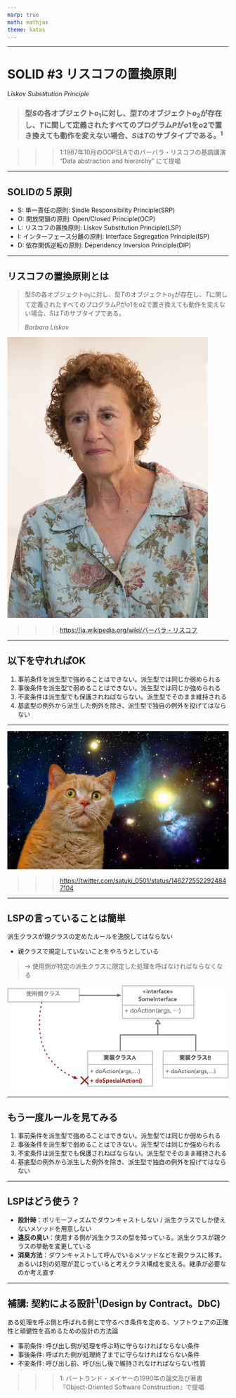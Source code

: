 ```yaml
---
marp: true
math: mathjax
theme: katas
---
```

<!-- 
size: 16:9
paginate: true
-->
<!-- header: 勉強会# ― エンジニアとしての解像度を高めるための勉強会-->

<!-- 会社のコンプライアンスを逸脱しないよう、ハラスメントをしないよう働くためには、何をしたらいいと思いますか？

答は「リスコフの置換原則を守ればいい」です。 -->

---

# SOLID #3 リスコフの置換原則
_Liskov Substitution Principle_

> ### 型$S$の各オブジェクト$o_{1}$に対し、型$T$のオブジェクト$o_{2}$が存在し、$T$に関して定義されたすべてのプログラム$P$が$o1$を$o2$で置き換えても動作を変えない場合、$S$は$T$のサブタイプである。$^1$

>>> 1:1987年10月のOOPSLAでのバーバラ・リスコフの基調講演 “Data abstraction and hierarchy” にて提唱

<!-- 今回はLSP。SOLIDというオブジェクト指向で設計するときに常に手元においておきたい５大原則のうち、親クラスと子クラスがどういう関係にあれば継承のメリットを最大限活かせるかを示した原則。 -->

<!-- バーバラ・リスコフ（Barbara Liskov、1939年11月7日-）はアメリカ合衆国の計算機科学者。MITの電気工学/計算機科学部門の教授を務めている。女性。 -->
<!-- 1968年、スタンフォード大学でアメリカ合衆国で女性として初の計算機科学の博士号を取得した。さらに計算機科学における最高賞であるチューリング賞を受賞した2人目の女性 -->

---

## SOLIDの５原則

* S: 単一責任の原則: Sindle Responsibility Principle(SRP)
* O: 開放閉鎖の原則: Open/Closed Principle(OCP)
* L: リスコフの置換原則: Liskov Substitution Principle(LSP)
* I: インターフェース分離の原則: Interface Segregation Principle(ISP)
* D: 依存関係逆転の原則: Dependency Inversion Principle(DIP)

<!-- これらを実践することで堅牢なアーキテクチャを持つソフトウェアができる。 -->
<!-- 他の原則が割と覚えてからしばらく経つと使いこなせるようになるものが多いのに対して、この原則はすぐに設計や実装に使えるのが特徴です -->

---

## リスコフの置換原則とは

> 型$S$の各オブジェクト$o_{1}$に対し、型$T$のオブジェクト$o_{2}$が存在し、$T$に関して定義されたすべてのプログラム$P$が$o1$を$o2$で置き換えても動作を変えない場合、$S$は$T$のサブタイプである。
>
> _Barbara Liskov_

![bg right 70%](assets/03-lsp-portlait_liscov.jpg)

>>> https://ja.wikipedia.org/wiki/バーバラ・リスコフ

---

## 以下を守れればOK

1. 事前条件を派生型で強めることはできない。派生型では同じか弱められる
2. 事後条件を派生型で弱めることはできない。派生型では同じか強められる
3. 不変条件は派生型でも保護されねばならない。派生型でそのまま維持される
4. 基底型の例外から派生した例外を除き、派生型で独自の例外を投げてはならない

<!--
* 事前条件: 呼び出し側が守らなければならない条件
* 事後条件: 呼ばれる側が守らなければならない条件
* 不変条件: 呼び出し前、呼び出し後で維持されなければならない性質
「契約による設計」より
-->

---

![bg](assets/03-lsp-spacecat.jpg)

>>> https://twitter.com/satuki_0501/status/1462725522924847104

---

## LSPの言っていることは簡単

派生クラスが親クラスの定めたルールを逸脱してはならない

* 親クラスで規定していないことをやろうとしている

> → 使用側が特定の派生クラスに限定した処理を呼ばなければならなくなる

![bg right contain](assets/03-lsp-invalid.png)

<!-- * 親クラスにない公開メソッドを派生クラスで勝手に追加する
* 親クラスよりも厳しい引数チェックをする
* 親クラスよりも出力値の範囲が広い -->

<!-- 使用側にバッドノウハウが溜まっていってしまう -->

<!-- この矢印のバツに対するルールを言うと、継承関係のあるクラスにおいて、
* 子クラスを意識するのはオブジェクトを作成するときだけ
* 使うときは親クラスだけを見る。子クラスは一切触らない
というソースコードにすることがオブジェクト指向プログラミングの継承における鉄則
 -->

---

## もう一度ルールを見てみる

1. 事前条件を派生型で強めることはできない。派生型では同じか弱められる
2. 事後条件を派生型で弱めることはできない。派生型では同じか強められる
3. 不変条件は派生型でも保護されねばならない。派生型でそのまま維持される
4. 基底型の例外から派生した例外を除き、派生型で独自の例外を投げてはならない

<!--
* 事前条件: 呼び出し側が守らなければならない条件
* 事後条件: 呼ばれる側が守らなければならない条件
* 不変条件: 呼び出し前、呼び出し後で維持されなければならない性質
「契約による設計」より
-->

<!--
* パソコンをメーカーごとに使い分ける例：
    * エプソンは閉じるボタンが右上
    * マウスは最大化をしてからPCを斜め45度の角度でチョップ
* デバイスドライバーやライブラリとして「こう使えばOK」と言っているのに、実装している人が勝手に逸脱した判定条件とか付けてたら
* プログラムを書かない人も、仕様書やマニュアルというインターフェース(親クラス)に対して実装が違っているものを自分が作っているとして、そういうシステム、そういうドキュメントが使いやすいかを考える
    * コードの中の親子関係でなく、仕様とコードを親子関係とみなせば、LSPの適用範囲もかなり広いことが分かる。継承で書くことが少ない・書かない場合でも当てはまるよ。
-->

---

## LSPはどう使う？
 
* **設計時**：ポリモーフィズムでダウンキャストしない / 派生クラスでしか使えないメソッドを用意しない
* **違反の臭い**：使用する側が派生クラスの型を知っている。派生クラスが親クラスの挙動を変更している
* **消臭方法**：ダウンキャストして呼んでいるメソッドなどを親クラスに移す。あるいは別の処理が混じっていると考えクラス構成を変える。継承が必要なのか考え直す
 
 <!--
 冒頭でコンプライアンスを守って働くにはどうしたら良いかという問いをしました。そして、リスコフの置換原則とは
 親クラスが定めたルールを派生クラスが逸脱しないようにすることだと言いました。

 外部の人間から見れば私達は「〇〇会社の代表」として見られています。その状態で暴れん坊なことをしてしまうと
 色々と問題がありますよね。会社の定めたルールで働いています。それを守るということで会社員としての私達も
 存続できているわけです。つまりこれがコンプライアンスを守っていくためにはリスコフの置換原則を守るという話のタネです。
 
 なんとも含蓄のある原則ですね。
 言い換えると、リスコフの置換原則に違反すると訓戒事例にて晒されるので注意してください。
 -->

---

## 補講: 契約による設計$^1$(Design by Contract。DbC)

ある処理を呼ぶ側と呼ばれる側とで守るべき条件を定める、ソフトウェアの正確性と頑健性を高めるための設計の方法論

* 事前条件: 呼び出し側が処理を呼ぶ時に守らなければならない条件
* 事後条件: 呼ばれた側が処理終了までに守らなければならない条件
* 不変条件: 呼び出し前、呼び出し後で維持されなければならない性質

>>> 1: バートランド・メイヤーの1990年の論文及び著書『Object-Oriented Software Construction』で提唱

<!-- 呼ぶ側も呼ばれる側も、あらかじめ定めた契約を守っていればちゃんと動く安全なプログラムを構築できるという考え方。 -->
<!-- Eiffel(エッフェル), Ada(エイダ),Kotlin, Clojureなど、言語としてDbCをサポートしているものもある。
C++でもBoostライブラリでBoost.Contract(https://www.boost.org/doc/libs/master/libs/contract/doc/html/index.html)がある。
Pythonにもいくつかライブラリがあるし、PEP 316で提案された…がdeferred扱いになっている -->

<!-- 日本では『オブジェクト指向入門』としてアスキー出版局から1990年に出ていて、第２版も2007年に日本語版が出ている。２巻構成で、全1600ページの、ゲームで言えば中盤に出てくる両手持ち武器くらいの鈍器 -->

